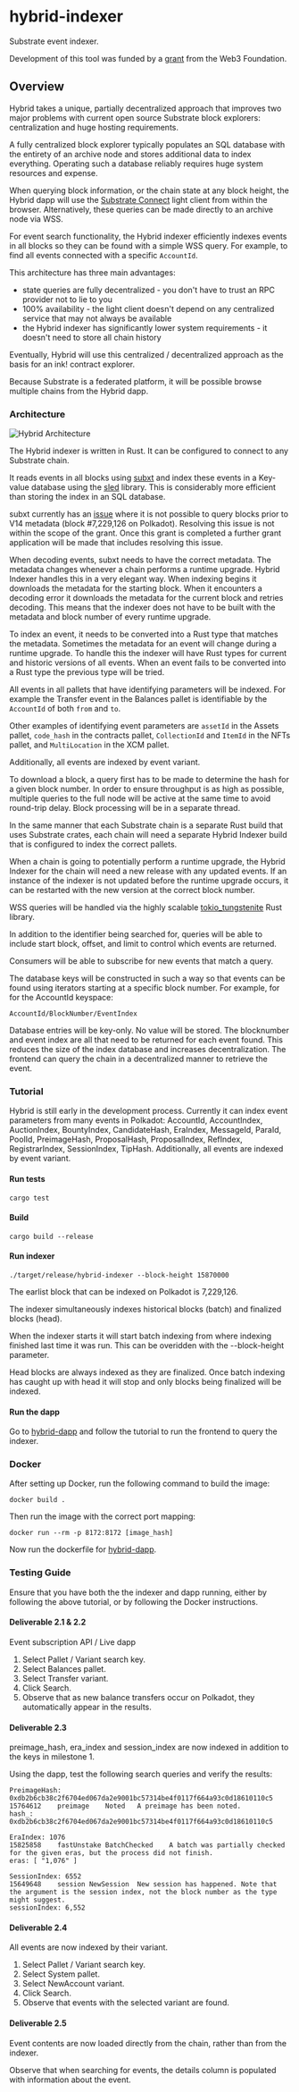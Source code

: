 # hybrid-indexer
Substrate event indexer.

Development of this tool was funded by a [grant](https://github.com/w3f/Grants-Program/blob/master/applications/hybrid.md) from the Web3 Foundation.

## Overview

Hybrid takes a unique, partially decentralized approach that improves two major problems with current open source Substrate block explorers: centralization and huge hosting requirements.

A fully centralized block explorer typically populates an SQL database with the entirety of an archive node and stores additional data to index everything. Operating such a database reliably requires huge system resources and expense.

When querying block information, or the chain state at any block height, the Hybrid dapp will use the [Substrate Connect](https://substrate.io/developers/substrate-connect/) light client from within the browser. Alternatively, these queries can be made directly to an archive node via WSS.

For event search functionality, the Hybrid indexer efficiently indexes events in all blocks so they can be found with a simple WSS query. For example, to find all events connected with a specific `AccountId`.

This architecture has three main advantages:
- state queries are fully decentralized - you don't have to trust an RPC provider not to lie to you
- 100% availability - the light client doesn't depend on any centralized service that may not always be available
- the Hybrid indexer has significantly lower system requirements - it doesn't need to store all chain history

Eventually, Hybrid will use this centralized / decentralized approach as the basis for an ink! contract explorer.

Because Substrate is a federated platform, it will be possible browse multiple chains from the Hybrid dapp.

### Architecture

![Hybrid Architecture](https://raw.githubusercontent.com/ethernomad/hybrid-diagram/main/hybrid.png)

The Hybrid indexer is written in Rust. It can be configured to connect to any Substrate chain.

It reads events in all blocks using [subxt](https://github.com/paritytech/subxt) and index these events in a Key-value database using the [sled](http://sled.rs/) library. This is considerably more efficient than storing the index in an SQL database.

subxt currently has an [issue](https://github.com/paritytech/subxt/issues/793#issuecomment-1386902010) where it is not possible to query blocks prior to V14 metadata (block #7,229,126 on Polkadot). Resolving this issue is not within the scope of the grant. Once this grant is completed a further grant application will be made that includes resolving this issue.

When decoding events, subxt needs to have the correct metadata. The metadata changes whenever a chain performs a runtime upgrade. Hybrid Indexer handles this in a very elegant way. When indexing begins it downloads the metadata for the starting block. When it encounters a decoding error it downloads the metadata for the current block and retries decoding. This means that the indexer does not have to be built with the metadata and block number of every runtime upgrade.

To index an event, it needs to be converted into a Rust type that matches the metadata. Sometimes the metadata for an event will change during a runtime upgrade. To handle this the indexer will have Rust types for current and historic versions of all events. When an event fails to be converted into a Rust type the previous type will be tried.

All events in all pallets that have identifying parameters will be indexed. For example the Transfer event in the Balances pallet is identifiable by the `AccountId` of both `from` and `to`.

Other examples of identifying event parameters are `assetId` in the Assets pallet, `code_hash` in the contracts pallet, `CollectionId` and `ItemId` in the NFTs pallet, and `MultiLocation` in the XCM pallet.

Additionally, all events are indexed by event variant.

To download a block, a query first has to be made to determine the hash for a given block number. In order to ensure throughput is as high as possible, multiple queries to the full node will be active at the same time to avoid round-trip delay. Block processing will be in a separate thread. 

In the same manner that each Substrate chain is a separate Rust build that uses Substrate crates, each chain will need a separate Hybrid Indexer build that is configured to index the correct pallets.

When a chain is going to potentially perform a runtime upgrade, the Hybrid Indexer for the chain will need a new release with any updated events. If an instance of the indexer is not updated before the runtime upgrade occurs, it can be restarted with the new version at the correct block number.

WSS queries will be handled via the highly scalable [tokio_tungstenite](https://github.com/snapview/tokio-tungstenite) Rust library.

In addition to the identifier being searched for, queries will be able to include start block, offset, and limit to control which events are returned.

Consumers will be able to subscribe for new events that match a query.

The database keys will be constructed in such a way so that events can be found using iterators starting at a specific block number. For example, for for the AccountId keyspace:

`AccountId/BlockNumber/EventIndex`

Database entries will be key-only. No value will be stored. The blocknumber and event index are all that need to be returned for each event found. This reduces the size of the index database and increases decentralization. The frontend can query the chain in a decentralized manner to retrieve the event.

### Tutorial

Hybrid is still early in the development process. Currently it can index event parameters from many events in Polkadot: AccountId, AccountIndex, AuctionIndex, BountyIndex, CandidateHash, EraIndex, MessageId, ParaId, PoolId, PreimageHash, ProposalHash, ProposalIndex, RefIndex, RegistrarIndex, SessionIndex, TipHash. Additionally, all events are indexed by event variant.

#### Run tests

```
cargo test
```

#### Build

```
cargo build --release
```

#### Run indexer

```
./target/release/hybrid-indexer --block-height 15870000 
```

The earlist block that can be indexed on Polkadot is 7,229,126.

The indexer simultaneously indexes historical blocks (batch) and finalized blocks (head).

When the indexer starts it will start batch indexing from where indexing finished last time it was run. This can be overidden with the --block-height parameter.

Head blocks are always indexed as they are finalized. Once batch indexing has caught up with head it will stop and only blocks being finalized will be indexed.

#### Run the dapp

Go to [hybrid-dapp](https://github.com/hybrid-explorer/hybrid-dapp/tree/milestone-1) and follow the tutorial to run the frontend to query the indexer.

### Docker

After setting up Docker, run the following command to build the image:

```
docker build .
```

Then run the image with the correct port mapping:

```
docker run --rm -p 8172:8172 [image_hash]
```

Now run the dockerfile for [hybrid-dapp](https://github.com/hybrid-explorer/hybrid-dapp/tree/milestone-1).

### Testing Guide

Ensure that you have both the the indexer and dapp running, either by following the above tutorial, or by following the Docker instructions.

#### Deliverable 2.1 & 2.2

Event subscription API / Live dapp

1. Select Pallet / Variant search key.
2. Select Balances pallet.
3. Select Transfer variant.
4. Click Search.
5. Observe that as new balance transfers occur on Polkadot, they automatically appear in the results.

#### Deliverable 2.3

preimage_hash, era_index and session_index are now indexed in addition to the keys in milestone 1.

Using the dapp, test the following search queries and verify the results:

```
PreimageHash: 0xdb2b6cb38c2f6704ed067da2e9001bc57314be4f0117f664a93c0d18610110c5
15764612	preimage	Noted	A preimage has been noted.
hash_: 0xdb2b6cb38c2f6704ed067da2e9001bc57314be4f0117f664a93c0d18610110c5
```

```
EraIndex: 1076
15825858	fastUnstake	BatchChecked	A batch was partially checked for the given eras, but the process did not finish.
eras: [ "1,076" ]
```

```
SessionIndex: 6552
15649648	session	NewSession	New session has happened. Note that the argument is the session index, not the block number as the type might suggest.
sessionIndex: 6,552
```

#### Deliverable 2.4

All events are now indexed by their variant.

1. Select Pallet / Variant search key.
2. Select System pallet.
3. Select NewAccount variant.
4. Click Search.
5. Observe that events with the selected variant are found.

#### Deliverable 2.5

Event contents are now loaded directly from the chain, rather than from the indexer.

Observe that when searching for events, the details column is populated with information about the event.
